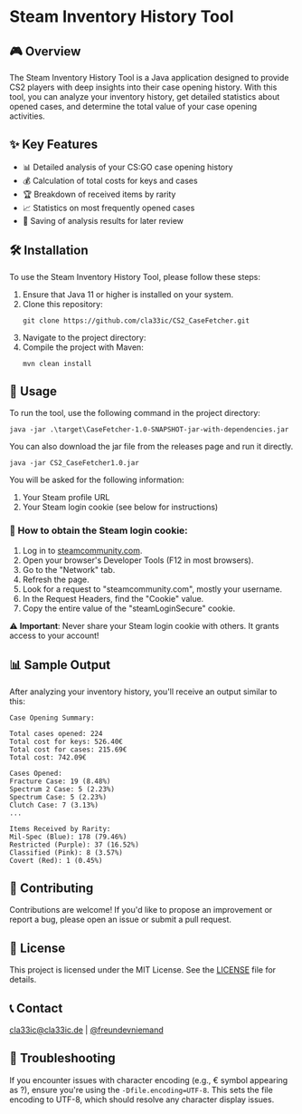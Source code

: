 # Steam Inventory History Tool

## 🎮 Overview

The Steam Inventory History Tool is a Java application designed to provide CS2 players with deep insights into their case opening history. With this tool, you can analyze your inventory history, get detailed statistics about opened cases, and determine the total value of your case opening activities.

## ✨ Key Features

- 📊 Detailed analysis of your CS:GO case opening history
- 💰 Calculation of total costs for keys and cases
- 🏆 Breakdown of received items by rarity
- 📈 Statistics on most frequently opened cases
- 💾 Saving of analysis results for later review

## 🛠 Installation

To use the Steam Inventory History Tool, please follow these steps:

1. Ensure that Java 11 or higher is installed on your system.
2. Clone this repository:
   ```
   git clone https://github.com/cla33ic/CS2_CaseFetcher.git
   ```
3. Navigate to the project directory:
4. Compile the project with Maven:
   ```
   mvn clean install
   ```

## 🚀 Usage

To run the tool, use the following command in the project directory:

```
java -jar .\target\CaseFetcher-1.0-SNAPSHOT-jar-with-dependencies.jar
```

You can also download the jar file from the releases page and run it directly.
```
java -jar CS2_CaseFetcher1.0.jar
```

You will be asked for the following information:

1. Your Steam profile URL
2. Your Steam login cookie (see below for instructions)

### 🍪 How to obtain the Steam login cookie:

1. Log in to [steamcommunity.com](https://steamcommunity.com).
2. Open your browser's Developer Tools (F12 in most browsers).
3. Go to the "Network" tab.
4. Refresh the page.
5. Look for a request to "steamcommunity.com", mostly your username.
6. In the Request Headers, find the "Cookie" value.
7. Copy the entire value of the "steamLoginSecure" cookie.

⚠️ **Important**: Never share your Steam login cookie with others. It grants access to your account!

## 📊 Sample Output

After analyzing your inventory history, you'll receive an output similar to this:

```
Case Opening Summary:

Total cases opened: 224
Total cost for keys: 526.40€
Total cost for cases: 215.69€
Total cost: 742.09€

Cases Opened:
Fracture Case: 19 (8.48%)
Spectrum 2 Case: 5 (2.23%)
Spectrum Case: 5 (2.23%)
Clutch Case: 7 (3.13%)
...

Items Received by Rarity:
Mil-Spec (Blue): 178 (79.46%)
Restricted (Purple): 37 (16.52%)
Classified (Pink): 8 (3.57%)
Covert (Red): 1 (0.45%)
```

## 🤝 Contributing

Contributions are welcome! If you'd like to propose an improvement or report a bug, please open an issue or submit a pull request.

## 📜 License

This project is licensed under the MIT License. See the [LICENSE](LICENSE) file for details.

## 📞 Contact

[cla33ic@cla33ic.de](mailto:cla33ic@cla33ic.de) | [@freundevniemand](https://x.com/FreundeVniemand) 

## 🐛 Troubleshooting

If you encounter issues with character encoding (e.g., € symbol appearing as ?), ensure you're using the `-Dfile.encoding=UTF-8`. This sets the file encoding to UTF-8, which should resolve any character display issues.